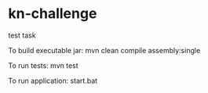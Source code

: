# kn-challenge
test task

To build executable jar: mvn clean compile assembly:single

To run tests: mvn test

To run application: start.bat
